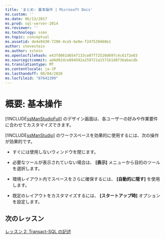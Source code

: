 ```yaml
---
title: 'まとめ: 基本操作 | Microsoft Docs'
ms.custom: ''
ms.date: 06/13/2017
ms.prod: sql-server-2014
ms.reviewer: ''
ms.technology: ssms
ms.topic: conceptual
ms.assetid: de4e9430-7290-4ce5-be9e-f247539460e1
author: stevestein
ms.author: sstein
ms.openlocfilehash: e43fd061d6547133ce07f72520d697c4c6172e03
ms.sourcegitcommit: ad4d92dce894592a259721a1571b1d8736abacdb
ms.translationtype: MT
ms.contentlocale: ja-JP
ms.lasthandoff: 08/04/2020
ms.locfileid: "87641399"
---
```

# <a name="summary-basic-navigation"></a>概要: 基本操作
  [!INCLUDE[ssManStudioFull](../../includes/ssmanstudiofull-md.md)] のデザイン画面は、各ユーザーの好みや作業要件に合わせてカスタマイズできます。  
  
 [!INCLUDE[ssManStudio](../../includes/ssmanstudio-md.md)] のワークスペースを効果的に使用するには、次の操作が効果的です。  
  
-   すぐには使用しないウィンドウを閉じます。  
  
-   必要なツールが表示されていない場合は、 **[表示]** メニューから目的のツールを選択します。  
  
-   環境レイアウト内でスペースをさらに確保するには、 **[自動的に隠す]** を使用します。  
  
-   既定のレイアウトをカスタマイズするには、 **[スタートアップ時]** オプションを設定します。  
  
## <a name="next-lesson"></a>次のレッスン  
 [レッスン 2: Transact-SQL の記述](lesson-2-writing-transact-sql.md)  
  
  
